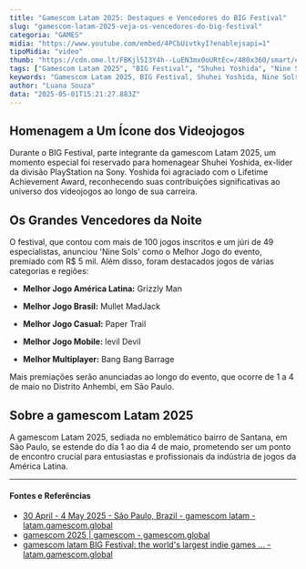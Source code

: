 ```yaml
---
title: "Gamescom Latam 2025: Destaques e Vencedores do BIG Festival"
slug: "gamescom-latam-2025-veja-os-vencedores-do-big-festival"
categoria: "GAMES"
midia: "https://www.youtube.com/embed/4PCbUivtkyI?enablejsapi=1"
tipoMidia: "video"
thumb: "https://cdn.ome.lt/FBKjl5I3Y4h--LuEN3mx0oURtEc=/480x360/smart/extras/conteudos/Captura_de_tela_2025-05-01_120125.png"
tags: ["Gamescom Latam 2025", "BIG Festival", "Shuhei Yoshida", "Nine Sols", "Melhor Jogo", "premiação de jogos", "evento de jogos em São Paulo"]
keywords: "Gamescom Latam 2025, BIG Festival, Shuhei Yoshida, Nine Sols, Melhor Jogo, premiação de jogos, evento de jogos em São Paulo"
author: "Luana Souza"
data: "2025-05-01T15:21:27.883Z"
---
```


## Homenagem a Um Ícone dos Videojogos

Durante o BIG Festival, parte integrante da gamescom Latam 2025, um momento especial foi reservado para homenagear Shuhei Yoshida, ex-líder da divisão PlayStation na Sony. Yoshida foi agraciado com o Lifetime Achievement Award, reconhecendo suas contribuições significativas ao universo dos videojogos ao longo de sua carreira.

## Os Grandes Vencedores da Noite

O festival, que contou com mais de 100 jogos inscritos e um júri de 49 especialistas, anunciou 'Nine Sols' como o Melhor Jogo do evento, premiado com R$ 5 mil. Além disso, foram destacados jogos de várias categorias e regiões:

- **Melhor Jogo América Latina:** Grizzly Man

- **Melhor Jogo Brasil:** Mullet MadJack

- **Melhor Jogo Casual:** Paper Trail

- **Melhor Jogo Mobile:** levil Devil

- **Melhor Multiplayer:** Bang Bang Barrage

Mais premiações serão anunciadas ao longo do evento, que ocorre de 1 a 4 de maio no Distrito Anhembi, em São Paulo.

## Sobre a gamescom Latam 2025

A gamescom Latam 2025, sediada no emblemático bairro de Santana, em São Paulo, se estende do dia 1 ao dia 4 de maio, prometendo ser um ponto de encontro crucial para entusiastas e profissionais da indústria de jogos da América Latina.

---

#### Fontes e Referências

- [30 April - 4 May 2025 - São Paulo, Brazil - gamescom latam - latam.gamescom.global](https://latam.gamescom.global/en/home/)
- [gamescom 2025 | gamescom - gamescom.global](https://www.gamescom.global/)
- [gamescom latam BIG Festival: the world's largest indie games ... - latam.gamescom.global](https://latam.gamescom.global/en/big-festival-en/)